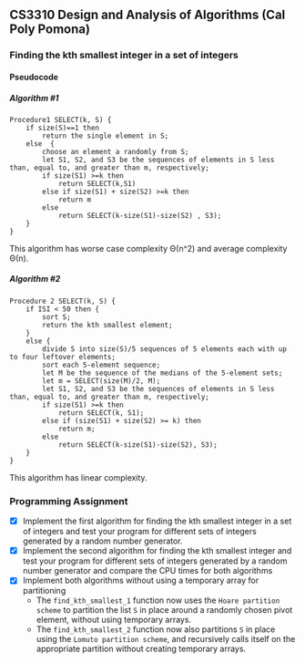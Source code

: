 ## CS3310 Design and Analysis of Algorithms (Cal Poly Pomona)             

### Finding the kth smallest integer in a set of integers
#### Pseudocode
##### Algorithm #1
```
Procedure1 SELECT(k, S) { 
    if size(S)==1 then 
        return the single element in S;
    else  { 
        choose an element a randomly from S;
        let S1, S2, and S3 be the sequences of elements in S less than, equal to, and greater than m, respectively;
        if size(S1) >=k then 
            return SELECT(k,S1)
        else if size(S1) + size(S2) >=k then 
            return m
        else 
            return SELECT(k-size(S1)-size(S2) , S3);
    }
} 
```
This algorithm has worse case complexity Θ(n^2) and average complexity Θ(n).
##### Algorithm #2
```
Procedure 2 SELECT(k, S) {
    if ISI < 50 then { 
        sort S; 
        return the kth smallest element;
    }
    else { 
        divide S into size(S)/5 sequences of 5 elements each with up to four leftover elements;
        sort each 5-element sequence;
        let M be the sequence of the medians of the 5-element sets;
        let m = SELECT(size(M)/2, M); 
        let S1, S2, and S3 be the sequences of elements in S less than, equal to, and greater than m, respectively;
        if size(S1) >=k then 
            return SELECT(k, S1);
        else if (size(S1) + size(S2) >= k) then 
            return m;
        else  
            return SELECT(k-size(S1)-size(S2), S3); 
    }
}
```
This algorithm has linear complexity.
### Programming Assignment
- [x] Implement the first algorithm for finding the kth smallest integer in a set of integers and test your program for different sets of integers generated by a random number generator.
- [x] Implement the second algorithm for finding the kth smallest integer and test your program for different sets of integers generated by a random number generator and compare the CPU times for both algorithms 
- [x] Implement both algorithms without using a temporary array for partitioning
    - The `find_kth_smallest_1` function now uses the `Hoare partition scheme` to partition the list `S` in place around a randomly chosen pivot element, without using temporary arrays. 
    - The `find_kth_smallest_2` function now also partitions `S` in place using the `Lomuto partition scheme`, and recursively calls itself on the appropriate partition without creating temporary arrays.
